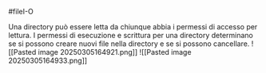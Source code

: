 #fileI-O 

Una directory può essere letta da chiunque abbia i permessi di accesso per lettura. I permessi di esecuzione e scrittura per una directory determinano se si possono creare nuovi file nella directory e se si possono cancellare.
![[Pasted image 20250305164921.png]]
![[Pasted image 20250305164933.png]]
